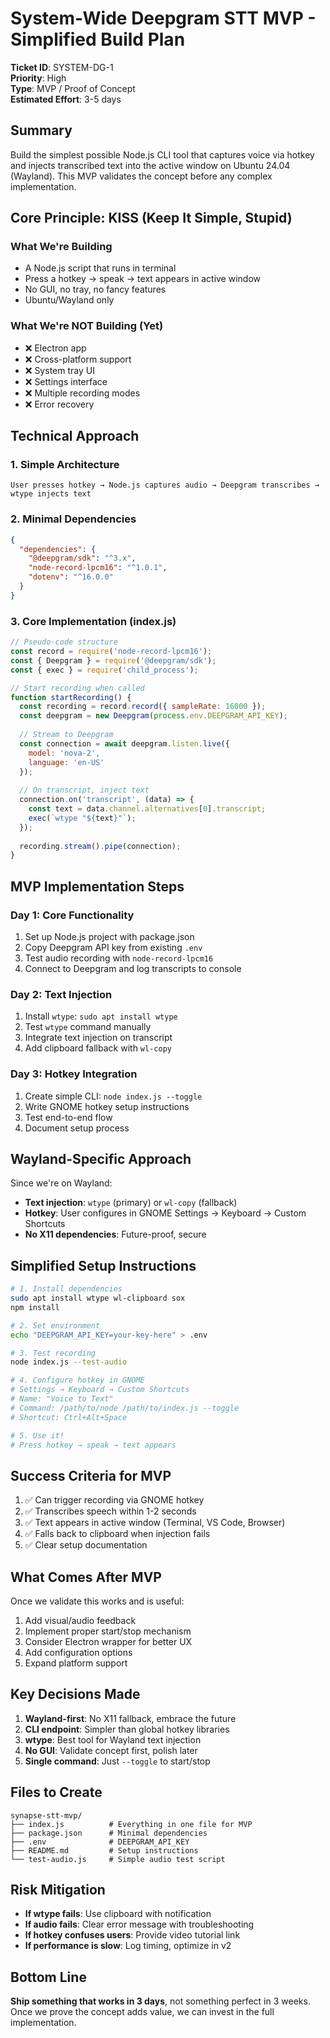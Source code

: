 # System-Wide Deepgram STT MVP - Simplified Build Plan

**Ticket ID**: SYSTEM-DG-1  
**Priority**: High  
**Type**: MVP / Proof of Concept  
**Estimated Effort**: 3-5 days

## Summary

Build the simplest possible Node.js CLI tool that captures voice via hotkey and injects transcribed text into the active window on Ubuntu 24.04 (Wayland). This MVP validates the concept before any complex implementation.

## Core Principle: KISS (Keep It Simple, Stupid)

### What We're Building
- A Node.js script that runs in terminal
- Press a hotkey → speak → text appears in active window
- No GUI, no tray, no fancy features
- Ubuntu/Wayland only

### What We're NOT Building (Yet)
- ❌ Electron app
- ❌ Cross-platform support
- ❌ System tray UI
- ❌ Settings interface
- ❌ Multiple recording modes
- ❌ Error recovery

## Technical Approach

### 1. Simple Architecture
```
User presses hotkey → Node.js captures audio → Deepgram transcribes → wtype injects text
```

### 2. Minimal Dependencies
```json
{
  "dependencies": {
    "@deepgram/sdk": "^3.x",
    "node-record-lpcm16": "^1.0.1",
    "dotenv": "^16.0.0"
  }
}
```

### 3. Core Implementation (index.js)
```javascript
// Pseudo-code structure
const record = require('node-record-lpcm16');
const { Deepgram } = require('@deepgram/sdk');
const { exec } = require('child_process');

// Start recording when called
function startRecording() {
  const recording = record.record({ sampleRate: 16000 });
  const deepgram = new Deepgram(process.env.DEEPGRAM_API_KEY);
  
  // Stream to Deepgram
  const connection = await deepgram.listen.live({
    model: 'nova-2',
    language: 'en-US'
  });
  
  // On transcript, inject text
  connection.on('transcript', (data) => {
    const text = data.channel.alternatives[0].transcript;
    exec(`wtype "${text}"`);
  });
  
  recording.stream().pipe(connection);
}
```

## MVP Implementation Steps

### Day 1: Core Functionality
1. Set up Node.js project with package.json
2. Copy Deepgram API key from existing `.env`
3. Test audio recording with `node-record-lpcm16`
4. Connect to Deepgram and log transcripts to console

### Day 2: Text Injection
1. Install `wtype`: `sudo apt install wtype`
2. Test `wtype` command manually
3. Integrate text injection on transcript
4. Add clipboard fallback with `wl-copy`

### Day 3: Hotkey Integration
1. Create simple CLI: `node index.js --toggle`
2. Write GNOME hotkey setup instructions
3. Test end-to-end flow
4. Document setup process

## Wayland-Specific Approach

Since we're on Wayland:
- **Text injection**: `wtype` (primary) or `wl-copy` (fallback)
- **Hotkey**: User configures in GNOME Settings → Keyboard → Custom Shortcuts
- **No X11 dependencies**: Future-proof, secure

## Simplified Setup Instructions

```bash
# 1. Install dependencies
sudo apt install wtype wl-clipboard sox
npm install

# 2. Set environment
echo "DEEPGRAM_API_KEY=your-key-here" > .env

# 3. Test recording
node index.js --test-audio

# 4. Configure hotkey in GNOME
# Settings → Keyboard → Custom Shortcuts
# Name: "Voice to Text"
# Command: /path/to/node /path/to/index.js --toggle
# Shortcut: Ctrl+Alt+Space

# 5. Use it!
# Press hotkey → speak → text appears
```

## Success Criteria for MVP

1. ✅ Can trigger recording via GNOME hotkey
2. ✅ Transcribes speech within 1-2 seconds
3. ✅ Text appears in active window (Terminal, VS Code, Browser)
4. ✅ Falls back to clipboard when injection fails
5. ✅ Clear setup documentation

## What Comes After MVP

Once we validate this works and is useful:
1. Add visual/audio feedback
2. Implement proper start/stop mechanism
3. Consider Electron wrapper for better UX
4. Add configuration options
5. Expand platform support

## Key Decisions Made

1. **Wayland-first**: No X11 fallback, embrace the future
2. **CLI endpoint**: Simpler than global hotkey libraries
3. **wtype**: Best tool for Wayland text injection
4. **No GUI**: Validate concept first, polish later
5. **Single command**: Just `--toggle` to start/stop

## Files to Create

```
synapse-stt-mvp/
├── index.js          # Everything in one file for MVP
├── package.json      # Minimal dependencies
├── .env              # DEEPGRAM_API_KEY
├── README.md         # Setup instructions
└── test-audio.js     # Simple audio test script
```

## Risk Mitigation

- **If wtype fails**: Use clipboard with notification
- **If audio fails**: Clear error message with troubleshooting
- **If hotkey confuses users**: Provide video tutorial link
- **If performance is slow**: Log timing, optimize in v2

## Bottom Line

**Ship something that works in 3 days**, not something perfect in 3 weeks. Once we prove the concept adds value, we can invest in the full implementation.